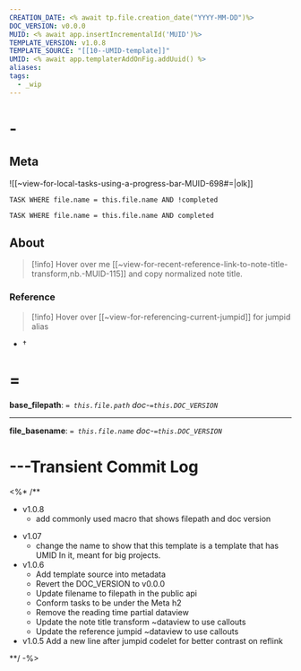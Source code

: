 ```yaml
---
CREATION_DATE: <% await tp.file.creation_date("YYYY-MM-DD")%>
DOC_VERSION: v0.0.0
MUID: <% await app.insertIncrementalId('MUID')%>
TEMPLATE_VERSION: v1.0.8
TEMPLATE_SOURCE: "[[10--UMID-template]]"
UMID: <% await app.templaterAddOnFig.addUuid() %>
aliases: 
tags:
  - _wip
---
```


# -

## Meta

![[~view-for-local-tasks-using-a-progress-bar-MUID-698#=|olk]]

```dataview
TASK WHERE file.name = this.file.name AND !completed
```
```dataview
TASK WHERE file.name = this.file.name AND completed
```

## About

> [!info] Hover over me [[~view-for-recent-reference-link-to-note-title-transform,nb.-MUID-115]] and copy normalized note title.
### Reference

> [!info] Hover over [[~view-for-referencing-current-jumpid]] for jumpid alias

* †

# =

**base_filepath**: *`= this.file.path`* *doc-`=this.DOC_VERSION`*

---

**file_basename**: *`= this.file.name`* *doc-`=this.DOC_VERSION`*



# ---Transient Commit Log

<%* /**
- v1.0.8
  - add commonly used macro that shows filepath and doc version
* v1.07
  * change the name to show that this template is a template that has UMID In it, meant for big projects.
* v1.0.6 
  * Add template source into metadata
  * Revert the DOC_VERSION to v0.0.0
  * Update filename to filepath in the public api
  * Conform tasks to be under the Meta h2
  * Remove the reading time partial dataview
  * Update the note title transform ~dataview to use callouts
  * Update the reference jumpid ~dataview to use callouts
* v1.0.5 Add a new line after jumpid codelet for better contrast on reflink

**/ -%>
